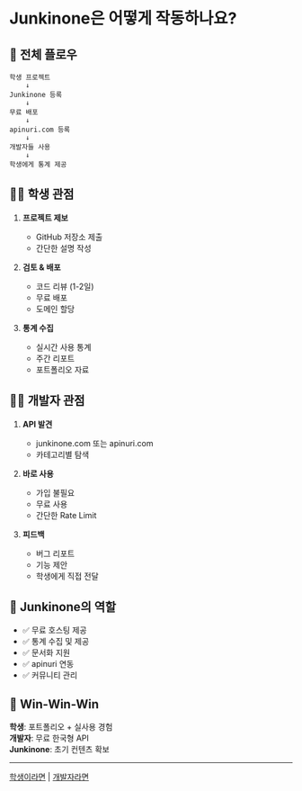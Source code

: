 # Junkinone은 어떻게 작동하나요?

## 🔄 전체 플로우
```
학생 프로젝트
    ↓
Junkinone 등록
    ↓
무료 배포
    ↓
apinuri.com 등록
    ↓
개발자들 사용
    ↓
학생에게 통계 제공
```

## 👨‍🎓 학생 관점

1. **프로젝트 제보**
   - GitHub 저장소 제출
   - 간단한 설명 작성

2. **검토 & 배포**
   - 코드 리뷰 (1-2일)
   - 무료 배포
   - 도메인 할당

3. **통계 수집**
   - 실시간 사용 통계
   - 주간 리포트
   - 포트폴리오 자료

## 👨‍💻 개발자 관점

1. **API 발견**
   - junkinone.com 또는 apinuri.com
   - 카테고리별 탐색

2. **바로 사용**
   - 가입 불필요
   - 무료 사용
   - 간단한 Rate Limit

3. **피드백**
   - 버그 리포트
   - 기능 제안
   - 학생에게 직접 전달

## 🏢 Junkinone의 역할

- ✅ 무료 호스팅 제공
- ✅ 통계 수집 및 제공
- ✅ 문서화 지원
- ✅ apinuri 연동
- ✅ 커뮤니티 관리

## 🤝 Win-Win-Win

**학생**: 포트폴리오 + 실사용 경험  
**개발자**: 무료 한국형 API  
**Junkinone**: 초기 컨텐츠 확보

---

[학생이라면](for-students.md) | [개발자라면](for-developers.md)
